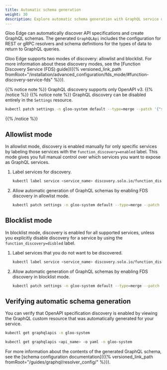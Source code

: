 ```yaml
---
title: Automatic schema generation
weight: 30
description: Explore automatic schema generation with GraphQL service discovery.
---
```


Gloo Edge can automatically discover API specifications and create GraphQL schemas. The generated `GraphQLApi` includes the configuration for REST or gRPC resolvers and schema definitions for the types of data to return to GraphQL queries.

Gloo Edge supports two modes of discovery: allowlist and blocklist. For more information about these discovery modes, see the [Function Discovery Service (FDS) guide]({{% versioned_link_path fromRoot="/installation/advanced_configuration/fds_mode/#function-discovery-service-fds" %}}).

{{% notice note %}}
GraphQL discovery supports only OpenAPI v3.
{{% /notice %}}
{{% notice note %}}
GraphQL discovery can be disabled entirely in the `Settings` resource.
```sh
kubectl patch settings -n gloo-system default --type=merge --patch '{"spec":{"discovery":{"fdsOptions":{"graphqlEnabled":"false"}}}}'
```
{{% /notice %}}

## Allowlist mode

In allowlist mode, discovery is enabled manually for only specific services by labeling those services with the `function_discovery=enabled` label. This mode gives you full manual control over which services you want to expose as GraphQL services.

1. Label services for discovery.
   ```sh
   kubectl label service <service_name> discovery.solo.io/function_discovery=enabled
   ```

2. Allow automatic generation of GraphQL schemas by enabling FDS discovery in allowlist mode.
   ```sh
   kubectl patch settings -n gloo-system default --type=merge --patch '{"spec":{"discovery":{"fdsMode":"WHITELIST"}}}'
   ```

## Blocklist mode

In blocklist mode, discovery is enabled for all supported services, unless you explicitly disable discovery for a service by using the `function_discovery=disbled` label.

1. Label services that you do not want to be discovered.
   ```sh
   kubectl label service <service_name> discovery.solo.io/function_discovery=disabled
   ```

2. Allow automatic generation of GraphQL schemas by enabling FDS discovery in blocklist mode.
   ```sh
   kubectl patch settings -n gloo-system default --type=merge --patch '{"spec":{"discovery":{"fdsMode":"BLACKLIST"}}}'
   ```

## Verifying automatic schema generation

You can verify that OpenAPI specification discovery is enabled by viewing the GraphQL custom resource that was automatically generated for your service.
```sh
kubectl get graphqlapis -n gloo-system
```
```sh
kubectl get graphqlapis <api_name> -o yaml -n gloo-system
```

For more information about the contents of the generated GraphQL schema, see the [schema configuration documentation]({{% versioned_link_path fromRoot="/guides/graphql/resolver_config/" %}}).
